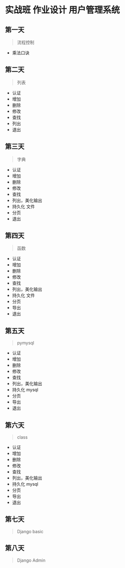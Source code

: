 # 实战班 作业设计 用户管理系统

## 第一天
> 流程控制  
- 乘法口诀

## 第二天
> 列表  
- 认证
- 增加
- 删除
- 修改
- 查找
- 列出
- 退出

## 第三天
> 字典   
- 认证
- 增加
- 删除
- 修改
- 查找
- 列出，美化输出
- 持久化 文件
- 分页
- 退出

## 第四天
> 函数   
- 认证
- 增加
- 删除
- 修改
- 查找
- 列出，美化输出
- 持久化 文件
- 分页
- 导出
- 退出

## 第五天
> pymysql   
- 认证
- 增加
- 删除
- 修改
- 查找
- 列出，美化输出
- 持久化 mysql
- 分页
- 导出
- 退出

## 第六天
> class   
- 认证
- 增加
- 删除
- 修改
- 查找
- 列出，美化输出
- 持久化 mysql
- 分页
- 导出
- 退出

## 第七天
> Django basic  


## 第八天
> Django Admin